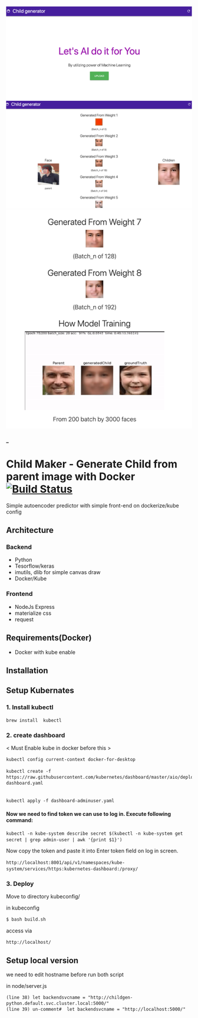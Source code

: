  
![img](https://github.com/Telexine/Child-Maker-UI/blob/master/s1.png)
![img](https://github.com/Telexine/Child-Maker-UI/blob/master/s3.png)
![img](https://github.com/Telexine/Child-Maker-UI/blob/master/s2.png)

#### _

Child Maker - Generate Child from parent image with Docker 
[![Build Status](https://travis-ci.org/Telexine/Child-Maker-UI.svg?branch=master)](https://travis-ci.org/Telexine/Child-Maker-UI)
================

Simple autoencoder predictor  with simple front-end on dockerize/kube config 

Architecture 
------------

### Backend
- Python 
- Tesorflow/keras
- imutils, dlib for simple canvas draw
- Docker/Kube

### Frontend
- NodeJs Express
- materialize css
- request

Requirements(Docker)
------------
- Docker with kube enable


Installation
------------

## Setup Kubernates

### 1. Install kubectl

```
brew install  kubectl
```


### 2. create dashboard

< Must Enable kube in docker before this >
```
kubectl config current-context docker-for-desktop

kubectl create -f https://raw.githubusercontent.com/kubernetes/dashboard/master/aio/deploy/recommended/kubernetes-dashboard.yaml
 

kubectl apply -f dashboard-adminuser.yaml

```
#### Now we need to find token we can use to log in. Execute following command:

```kubectl -n kube-system describe secret $(kubectl -n kube-system get secret | grep admin-user | awk '{print $1}')```

Now copy the token and paste it into Enter token field on log in screen. 
 
```http://localhost:8001/api/v1/namespaces/kube-system/services/https:kubernetes-dashboard:/proxy/```

### 3. Deploy  
Move to directory kubeconfig/ 

in kubeconfig 
```sh
$ bash build.sh
```

access via 
```
http://localhost/
```

## Setup local version

we need to edit hostname before run both script

in node/server.js
```
(line 38) let backendsvcname = "http://childgen-python.default.svc.cluster.local:5000/"
(line 39) un-comment#  let backendsvcname = "http://localhost:5000/"
```
